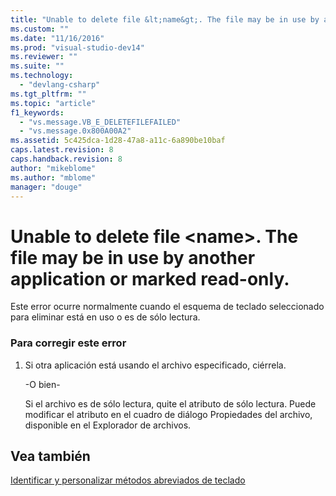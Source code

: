 ```yaml
---
title: "Unable to delete file &lt;name&gt;. The file may be in use by another application or marked read-only. | Microsoft Docs"
ms.custom: ""
ms.date: "11/16/2016"
ms.prod: "visual-studio-dev14"
ms.reviewer: ""
ms.suite: ""
ms.technology: 
  - "devlang-csharp"
ms.tgt_pltfrm: ""
ms.topic: "article"
f1_keywords: 
  - "vs.message.VB_E_DELETEFILEFAILED"
  - "vs.message.0x800A00A2"
ms.assetid: 5c425dca-1d28-47a8-a11c-6a890be10baf
caps.latest.revision: 8
caps.handback.revision: 8
author: "mikeblome"
ms.author: "mblome"
manager: "douge"
---
```

# Unable to delete file &lt;name&gt;. The file may be in use by another application or marked read-only.
Este error ocurre normalmente cuando el esquema de teclado seleccionado para eliminar está en uso o es de sólo lectura.  
  
### Para corregir este error  
  
1.  Si otra aplicación está usando el archivo especificado, ciérrela.  
  
     \-O bien\-  
  
     Si el archivo es de sólo lectura, quite el atributo de sólo lectura.  Puede modificar el atributo en el cuadro de diálogo Propiedades del archivo, disponible en el Explorador de archivos.  
  
## Vea también  
 [Identificar y personalizar métodos abreviados de teclado](../Topic/Identifying%20and%20Customizing%20Keyboard%20Shortcuts%20in%20Visual%20Studio.md)